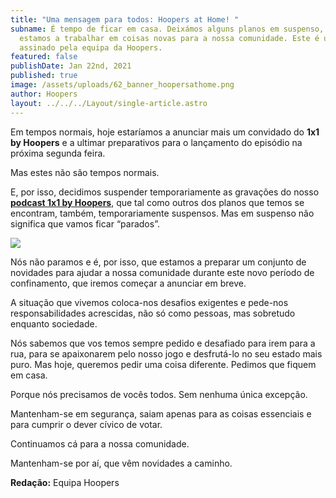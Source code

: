```yaml
---
title: "Uma mensagem para todos: Hoopers at Home! "
subname: É tempo de ficar em casa. Deixámos alguns planos em suspenso, mas já
  estamos a trabalhar em coisas novas para a nossa comunidade. Este é um artigo
  assinado pela equipa da Hoopers.
featured: false
publishDate: Jan 22nd, 2021
published: true
image: /assets/uploads/62_banner_hoopersathome.png
author: Hoopers
layout: ../../../Layout/single-article.astro
---
```


Em tempos normais, hoje estaríamos a anunciar mais um convidado do **1x1 by Hoopers** e a ultimar preparativos para o lançamento do episódio na próxima segunda feira.

Mas estes não são tempos normais.

E, por isso, decidimos suspender temporariamente as gravações do nosso **[podcast 1x1 by Hoopers](https://open.spotify.com/show/0hhUbVNzpsyUT7dIlFxL1a?si=AaKntsNFTcOLDAEZpktUXQ)**, que tal como outros dos planos que temos se encontram, também, temporariamente suspensos. Mas em suspenso não significa que vamos ficar “parados”.

![](/assets/uploads/athome.jpeg)

Nós não paramos e é, por isso, que estamos a preparar um conjunto de novidades para ajudar a nossa comunidade durante este novo período de confinamento, que iremos começar a anunciar em breve.

A situação que vivemos coloca-nos desafios exigentes e pede-nos responsabilidades acrescidas, não só como pessoas, mas sobretudo enquanto sociedade.

Nós sabemos que vos temos sempre pedido e desafiado para irem para a rua, para se apaixonarem pelo nosso jogo e desfrutá-lo no seu estado mais puro. Mas hoje, queremos pedir uma coisa diferente. Pedimos que fiquem em casa.

Porque nós precisamos de vocês todos. Sem nenhuma única excepção.

Mantenham-se em segurança, saiam apenas para as coisas essenciais e para cumprir o dever cívico de votar.

Continuamos cá para a nossa comunidade.

Mantenham-se por aí, que vêm novidades a caminho.

**Redação:** Equipa Hoopers
